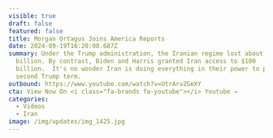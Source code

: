 ```yaml
---
visible: true
draft: false
featured: false
title: Morgan Ortagus Joins America Reports
date: 2024-09-19T16:20:08.687Z
summary: Under the Trump administration, the Iranian regime lost about $200
  billion. By contrast, Biden and Harris granted Iran access to $100
  billion.  It's no wonder Iran is doing everything in their power to prevent a
  second Trump term.
outbound: https://www.youtube.com/watch?v=UtrArvZGeXY
cta: View Now On <i class="fa-brands fa-youtube"></i> Youtube →
categories:
  - Videos
  - Iran
image: /img/updates/img_1425.jpg
---
```

